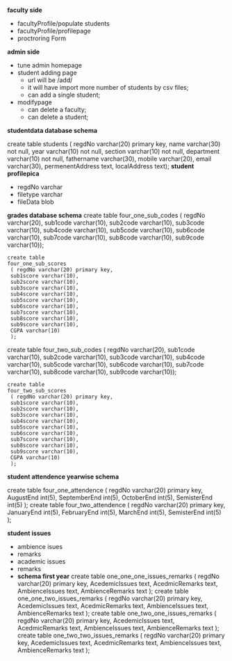  **faculty side**
- facultyProfile/populate students
- facultyProfile/profilepage
- proctroring Form 

**admin side**
- tune admin homepage
- student adding page 
   - url will be /add/
   - it will have import more number of students by csv files;
   - can add a single student;
- modifypage
  - can delete a faculty;
  - can delete a student;






**studentdata database schema**

   create table students
     (
     regdNo varchar(20) primary key,
     name varchar(30) not null,
     year varchar(10) not null,
     section varchar(10) not null,
     department varchar(10) not null,
     fathername varchar(30),
     mobile varchar(20),
     email varchar(30),
     permenentAddress text,
     localAddress text);
**student profilepica**
 - regdNo varchar
 - filetype varchar
 - fileData blob

**grades database schema**
create table
    four_one_sub_codes
    ( regdNo varchar(20),
    sub1code varchar(10),
    sub2code varchar(10),
    sub3code varchar(10),
    sub4code varchar(10),
    sub5code varchar(10),
    sub6code varchar(10),
    sub7code varchar(10),
    sub8code varchar(10),
    sub9code varchar(10));


    create table
    four_one_sub_scores
     ( regdNo varchar(20) primary key,
     sub1score varchar(10),
     sub2score varchar(10),
     sub3score varchar(10),
     sub4score varchar(10),
     sub5score varchar(10),
     sub6score varchar(10),
     sub7score varchar(10),
     sub8score varchar(10),
     sub9score varchar(10),
     CGPA varchar(10)
     );

create table
    four_two_sub_codes
    ( regdNo varchar(20),
    sub1code varchar(10),
    sub2code varchar(10),
    sub3code varchar(10),
    sub4code varchar(10),
    sub5code varchar(10),
    sub6code varchar(10),
    sub7code varchar(10),
    sub8code varchar(10),
    sub9code varchar(10));


    create table
    four_two_sub_scores
     ( regdNo varchar(20) primary key,
     sub1score varchar(10),
     sub2score varchar(10),
     sub3score varchar(10),
     sub4score varchar(10),
     sub5score varchar(10),
     sub6score varchar(10),
     sub7score varchar(10),
     sub8score varchar(10),
     sub9score varchar(10),
     CGPA varchar(10)
     );

**student attendence yearwise schema**

  create table four_one_attendence
  (
     regdNo varchar(20) primary key,
     AugustEnd int(5),
     SeptemberEnd int(5),
     OctoberEnd int(5),
     SemisterEnd int(5)
  );
  create table four_two_attendence
  (
     regdNo varchar(20) primary key,
     JanuaryEnd int(5),
     FebruaryEnd int(5),
     MarchEnd int(5),
     SemisterEnd int(5)
  );


**student issues**

 - ambience isues
  - remarks
 - academic issues
  - remarks
  - **schema first year**
   create table one_one_one_issues_remarks
   (
      regdNo varchar(20) primary key,
      AcedemicIssues text,
      AcedmicRemarks text,
      AmbienceIssues text,
      AmbienceRemarks text
   );
   create table one_one_two_issues_remarks
   (
      regdNo varchar(20) primary key,
      AcedemicIssues text,
      AcedmicRemarks text,
      AmbienceIssues text,
      AmbienceRemarks text
   );
   create table one_two_one_issues_remarks
   (
      regdNo varchar(20) primary key,
      AcedemicIssues text,
      AcedmicRemarks text,
      AmbienceIssues text,
      AmbienceRemarks text
   );
   create table one_two_two_issues_remarks
   (
      regdNo varchar(20) primary key,
      AcedemicIssues text,
      AcedmicRemarks text,
      AmbienceIssues text,
      AmbienceRemarks text
   );



